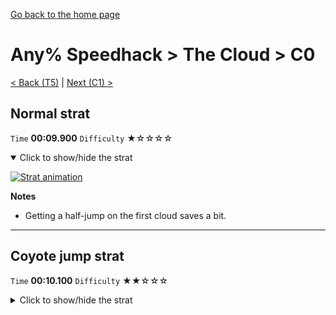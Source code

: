 [Go back to the home page](https://github.com/Doublevil/scbspeedrun)

# Any% Speedhack > The Cloud > C0

[< Back (T5)](https://github.com/Doublevil/scbspeedrun/blob/main/levels/any_sh/T/T5.md) | [Next (C1) >](https://github.com/Doublevil/scbspeedrun/blob/main/levels/any_sh/C/C1.md)

## Normal strat

`Time` **00:09.900** `Difficulty` ★☆☆☆☆
<details open>
  <summary>Click to show/hide the strat</summary>

  [![Strat animation](https://github.com/Doublevil/scbspeedrun/blob/main/media/levels/C/C0_Strat.webp)](https://github.com/Doublevil/scbspeedrun/blob/main/media/levels/C/C0_Strat.mp4?raw=true)

  **Notes**
  - Getting a half-jump on the first cloud saves a bit.
</details>

---
## Coyote jump strat

`Time` **00:10.100** `Difficulty` ★★☆☆☆
<details>
  <summary>Click to show/hide the strat</summary>

  [![Strat animation](https://github.com/Doublevil/scbspeedrun/blob/main/media/levels/C/C0_CloudSkip.webp)](https://github.com/Doublevil/scbspeedrun/blob/main/media/levels/C/C0_CloudSkip.mp4?raw=true)

  **Notes**
  - This is almost as fast as the other strat, but maybe a little bit more risky.
  - To skip the cloud, you have to make sure you're jumping after falling, near the end of your coyote time period.
</details>
